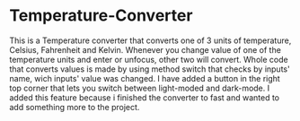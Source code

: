 # Temperature-Converter

This is a Temperature converter that converts one of 3 units of temperature, Celsius, Fahrenheit and Kelvin.
Whenever you change value of one of the temperature units and enter or unfocus, other two will convert.
Whole code that converts values is made by using method switch that checks by inputs' name, wich inputs' value was changed.
I have added a button in the right top corner that lets you switch between light-moded and dark-mode.
I added this feature because i finished the converter to fast and wanted to add something more to the project.
